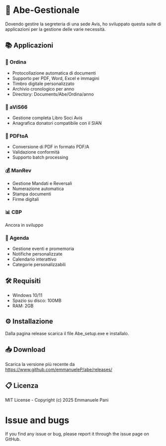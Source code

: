 # 🏢 Abe-Gestionale

Dovendo gestire la segreteria di una sede Avis, ho sviluppato questa suite di applicazioni per la gestione delle varie necessità.

## 📚 Applicazioni

### 📝 Ordina
- Protocollazione automatica di documenti
- Supporto per PDF, Word, Excel e immagini
- Timbro digitale personalizzato
- Archivio cronologico per anno
- Directory: Documents/Abe/Ordina/anno

### 👥 aViS66
- Gestione completa Libro Soci Avis
- Anagrafica donatori compatibile con il SIAN 

### 📄 PDFtoA
- Conversione di PDF in formato PDF/A
- Validazione conformità
- Supporto batch processing

### 💰 ManRev
- Gestione Mandati e Reversali
- Numerazione automatica
- Stampa documenti
- Firme digitali

### 📊 CBP
Ancora in sviluppo

### 📅 Agenda
- Gestione eventi e promemoria
- Notifiche personalizzate
- Calendario interattivo
- Categorie personalizzabili

## 🛠️ Requisiti
- Windows 10/11
- Spazio su disco: 100MB
- RAM: 2GB

## ⚙️ Installazione
Dalla pagina release scarica il file Abe_setup.exe e installalo.

##  📥 Download
Scarica la versione più recente da https://www.github.com/emmanueleP/abe/releases/

## 📋 Licenza
MIT License - Copyright (c) 2025 Emmanuele Pani

# Issue and bugs
If you find any issue or bug, please report it through the issue page on GitHub.
